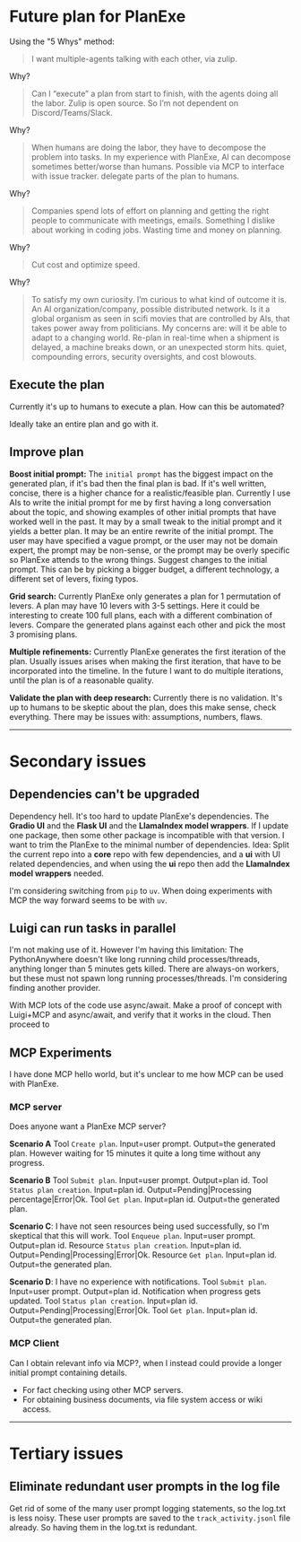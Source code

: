 # Future plan for PlanExe

Using the "5 Whys" method:
> I want multiple-agents talking with each other, via zulip.

Why?

> Can I “execute” a plan from start to finish, with the agents doing all the labor.
> Zulip is open source. So I’m not dependent on Discord/Teams/Slack.

Why?

> When humans are doing the labor, they have to decompose the problem into tasks. 
> In my experience with PlanExe, AI can decompose sometimes better/worse than humans.
> Possible via MCP to interface with issue tracker.
> delegate parts of the plan to humans.

Why?

> Companies spend lots of effort on planning and getting the right people to communicate with meetings, emails. Something I dislike about working in coding jobs.
> Wasting time and money on planning.

Why?

> Cut cost and optimize speed.

Why?

> To satisfy my own curiosity. I’m curious to what kind of outcome it is. An AI organization/company, possible distributed network.
> Is it a global organism as seen in scifi movies that are controlled by AIs, that takes power away from politicians.
> My concerns are:
> will it be able to adapt to a changing world. Re-plan in real-time when a shipment is delayed, a machine breaks down, or an unexpected storm hits.
> quiet, compounding errors, security oversights, and cost blowouts.


## Execute the plan

Currently it's up to humans to execute a plan. How can this be automated?

Ideally take an entire plan and go with it.


## Improve plan

**Boost initial prompt:** The `initial prompt` has the biggest impact on the generated plan, if it's bad then the final plan is bad.
If it's well written, concise, there is a higher chance for a realistic/feasible plan.
Currently I use AIs to write the initial prompt for me by first having a long conversation about the topic,
and showing examples of other initial prompts that have worked well in the past.
It may by a small tweak to the initial prompt and it yields a better plan.
It may be an entire rewrite of the initial prompt.
The user may have specified a vague prompt, or the user may not be domain expert, the prompt may be non-sense,
or the prompt may be overly specific so PlanExe attends to the wrong things.
Suggest changes to the initial prompt. This can be by picking a bigger budget, a different technology,
a different set of levers, fixing typos.

**Grid search:** Currently PlanExe only generates a plan for 1 permutation of levers.
A plan may have 10 levers with 3-5 settings. Here it could be interesting to create 
100 full plans, each with a different combination of levers. Compare the generated plans against each other 
and pick the most 3 promising plans.

**Multiple refinements:** Currently PlanExe generates the first iteration of the plan.
Usually issues arises when making the first iteration, that have to be incorporated into the timeline.
In the future I want to do multiple iterations, until the plan is of a reasonable quality.

**Validate the plan with deep research:** Currently there is no validation.
It's up to humans to be skeptic about the plan, does this make sense, check everything.
There may be issues with: assumptions, numbers, flaws.

---

# Secondary issues

## Dependencies can't be upgraded

Dependency hell. It's too hard to update PlanExe's dependencies. The **Gradio UI** and the **Flask UI** and the **LlamaIndex model wrappers**.
If I update one package, then some other package is incompatible with that version.
I want to trim the PlanExe to the minimal number of dependencies.
Idea: Split the current repo into a **core** repo with few dependencies, and a **ui** with UI related dependencies, and when using the **ui** repo then add the **LlamaIndex model wrappers** needed.

I'm considering switching from `pip` to `uv`. When doing experiments with MCP the way forward seems to be with `uv`.


## Luigi can run tasks in parallel

I'm not making use of it. However I'm having this limitation: The PythonAnywhere doesn't like long running child processes/threads, anything longer than 5 minutes gets killed. There are always-on workers, but these must not spawn long running processes/threads. I'm considering finding another provider.

With MCP lots of the code use async/await. Make a proof of concept with Luigi+MCP and async/await, and verify that it works in the cloud.
Then proceed to 


## MCP Experiments

I have done MCP hello world, but it's unclear to me how MCP can be used with PlanExe.

### MCP server

Does anyone want a PlanExe MCP server?

**Scenario A** 
Tool `Create plan`. Input=user prompt. Output=the generated plan.
However waiting for 15 minutes it quite a long time without any progress.

**Scenario B** 
Tool `Submit plan`. Input=user prompt. Output=plan id.
Tool `Status plan creation`. Input=plan id. Output=Pending|Processing percentage|Error|Ok.
Tool `Get plan`. Input=plan id. Output=the generated plan.

**Scenario C**: I have not seen resources being used successfully, so I'm skeptical that this will work.
Tool `Enqueue plan`. Input=user prompt. Output=plan id.
Resource `Status plan creation`. Input=plan id. Output=Pending|Processing|Error|Ok.
Resource `Get plan`. Input=plan id. Output=the generated plan.

**Scenario D**: I have no experience with notifications.
Tool `Submit plan`. Input=user prompt. Output=plan id.
Notification when progress gets updated.
Tool `Status plan creation`. Input=plan id. Output=Pending|Processing|Error|Ok.
Tool `Get plan`. Input=plan id. Output=the generated plan.

### MCP Client

Can I obtain relevant info via MCP?, when I instead could provide a longer initial prompt containing details.

- For fact checking using other MCP servers.
- For obtaining business documents, via file system access or wiki access.


---

# Tertiary issues

## Eliminate redundant user prompts in the log file

Get rid of some of the many user prompt logging statements, so the log.txt is less noisy.
These user prompts are saved to the `track_activity.jsonl` file already. So having them in the log.txt is redundant.
